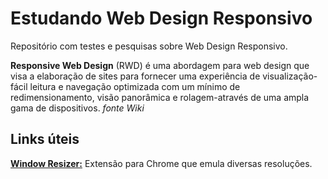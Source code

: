 # Estudando Web Design Responsivo

Repositório com testes e pesquisas sobre Web Design Responsivo.

**Responsive Web Design** (RWD) é uma abordagem para web design que visa a elaboração de sites para fornecer uma experiência de visualização-fácil leitura e navegação optimizada com um mínimo de redimensionamento, visão panorâmica e rolagem-através de uma ampla gama de dispositivos. _fonte Wiki_

## Links úteis

**[Window Resizer:](https://chrome.google.com/webstore/detail/window-resizer/kkelicaakdanhinjdeammmilcgefonfh?hl=pt-BR)** Extensão para Chrome que emula diversas resoluções.